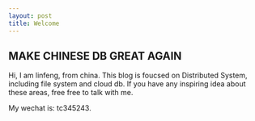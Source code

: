 ```yaml
---
layout: post
title: Welcome
---
```


## MAKE CHINESE DB GREAT AGAIN

Hi, I am linfeng, from china. This blog is foucsed on Distributed System, including file system and cloud db.
If you have any inspiring idea about these areas, free free to talk with me.

My wechat is: tc345243.
